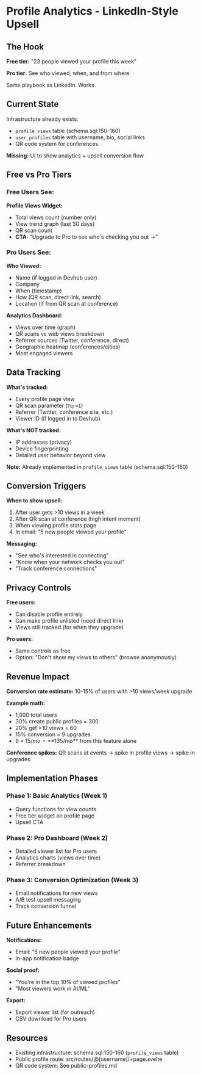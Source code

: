 # Profile Analytics - LinkedIn-Style Upsell

## The Hook

**Free tier:** "23 people viewed your profile this week"

**Pro tier:** See who viewed, when, and from where

Same playbook as LinkedIn. Works.

## Current State

Infrastructure already exists:

- `profile_views` table (schema.sql:150-160)
- `user_profiles` table with username, bio, social links
- QR code system for conferences

**Missing:** UI to show analytics + upsell conversion flow

## Free vs Pro Tiers

### Free Users See:

**Profile Views Widget:**

- Total views count (number only)
- View trend graph (last 30 days)
- QR scan count
- **CTA:** "Upgrade to Pro to see who's checking you out →"

### Pro Users See:

**Who Viewed:**

- Name (if logged in Devhub user)
- Company
- When (timestamp)
- How (QR scan, direct link, search)
- Location (if from QR scan at conference)

**Analytics Dashboard:**

- Views over time (graph)
- QR scans vs web views breakdown
- Referrer sources (Twitter, conference, direct)
- Geographic heatmap (conferences/cities)
- Most engaged viewers

## Data Tracking

**What's tracked:**

- Every profile page view
- QR scan parameter (`?qr=1`)
- Referrer (Twitter, conference site, etc.)
- Viewer ID (if logged in to Devhub)

**What's NOT tracked:**

- IP addresses (privacy)
- Device fingerprinting
- Detailed user behavior beyond view

**Note:** Already implemented in `profile_views` table
(schema.sql:150-160)

## Conversion Triggers

**When to show upsell:**

1. After user gets >10 views in a week
2. After QR scan at conference (high intent moment)
3. When viewing profile stats page
4. In email: "5 new people viewed your profile"

**Messaging:**

- "See who's interested in connecting"
- "Know when your network checks you out"
- "Track conference connections"

## Privacy Controls

**Free users:**

- Can disable profile entirely
- Can make profile unlisted (need direct link)
- Views still tracked (for when they upgrade)

**Pro users:**

- Same controls as free
- Option: "Don't show my views to others" (browse anonymously)

## Revenue Impact

**Conversion rate estimate:** 10-15% of users with >10 views/week
upgrade

**Example math:**

- 1,000 total users
- 30% create public profiles = 300
- 20% get >10 views = 60
- 15% conversion = 9 upgrades
- 9 × $15/mo = **$135/mo** from this feature alone

**Conference spikes:** QR scans at events → spike in profile views →
spike in upgrades

## Implementation Phases

### Phase 1: Basic Analytics (Week 1)

- Query functions for view counts
- Free tier widget on profile page
- Upsell CTA

### Phase 2: Pro Dashboard (Week 2)

- Detailed viewer list for Pro users
- Analytics charts (views over time)
- Referrer breakdown

### Phase 3: Conversion Optimization (Week 3)

- Email notifications for new views
- A/B test upsell messaging
- Track conversion funnel

## Future Enhancements

**Notifications:**

- Email: "5 new people viewed your profile"
- In-app notification badge

**Social proof:**

- "You're in the top 10% of viewed profiles"
- "Most viewers work in AI/ML"

**Export:**

- Export viewer list (for outreach)
- CSV download for Pro users

## Resources

- Existing infrastructure: schema.sql:150-160 (`profile_views` table)
- Public profile route: src/routes/@[username]/+page.svelte
- QR code system: See public-profiles.md
